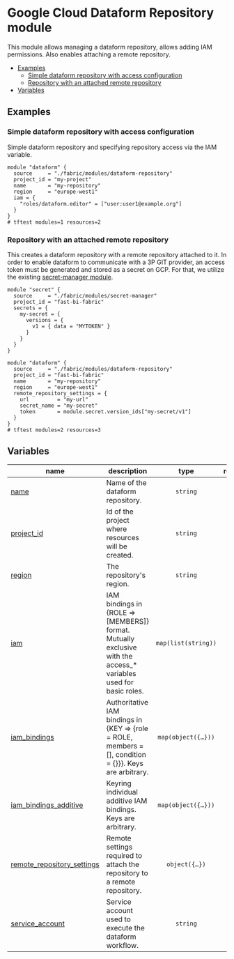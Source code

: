 # Google Cloud Dataform Repository module

This module allows managing a dataform repository, allows adding IAM permissions. Also enables attaching a remote repository.

<!-- BEGIN TOC -->
- [Examples](#examples)
  - [Simple dataform repository with access configuration](#simple-dataform-repository-with-access-configuration)
  - [Repository with an attached remote repository](#repository-with-an-attached-remote-repository)
- [Variables](#variables)
<!-- END TOC -->

## Examples

### Simple dataform repository with access configuration

Simple dataform repository and specifying repository access via the IAM variable.

```hcl
module "dataform" {
  source     = "./fabric/modules/dataform-repository"
  project_id = "my-project"
  name       = "my-repository"
  region     = "europe-west1"
  iam = {
    "roles/dataform.editor" = ["user:user1@example.org"]
  }
}
# tftest modules=1 resources=2
```

### Repository with an attached remote repository

This creates a dataform repository with a remote repository attached to it. In order to enable dataform to communicate with a 3P GIT provider, an access token must be generated and stored as a secret on GCP. For that, we utilize the existing [secret-manager module](https://github.com/GoogleCloudPlatform/cloud-foundation-fabric/tree/master/modules/secret-manager).

```hcl
module "secret" {
  source     = "./fabric/modules/secret-manager"
  project_id = "fast-bi-fabric"
  secrets = {
    my-secret = {
      versions = {
        v1 = { data = "MYTOKEN" }
      }
    }
  }
}

module "dataform" {
  source     = "./fabric/modules/dataform-repository"
  project_id = "fast-bi-fabric"
  name       = "my-repository"
  region     = "europe-west1"
  remote_repository_settings = {
    url         = "my-url"
    secret_name = "my-secret"
    token       = module.secret.version_ids["my-secret/v1"]
  }
}
# tftest modules=2 resources=3
```
<!-- BEGIN TFDOC -->
## Variables

| name | description | type | required | default |
|---|---|:---:|:---:|:---:|
| [name](variables.tf#L54) | Name of the dataform repository. | <code>string</code> | ✓ |  |
| [project_id](variables.tf#L59) | Id of the project where resources will be created. | <code>string</code> | ✓ |  |
| [region](variables.tf#L64) | The repository's region. | <code>string</code> | ✓ |  |
| [iam](variables.tf#L17) | IAM bindings in {ROLE => [MEMBERS]} format. Mutually exclusive with the access_* variables used for basic roles. | <code>map&#40;list&#40;string&#41;&#41;</code> |  | <code>&#123;&#125;</code> |
| [iam_bindings](variables.tf#L24) | Authoritative IAM bindings in {KEY => {role = ROLE, members = [], condition = {}}}. Keys are arbitrary. | <code title="map&#40;object&#40;&#123;&#10;  members &#61; list&#40;string&#41;&#10;  role    &#61; string&#10;  condition &#61; optional&#40;object&#40;&#123;&#10;    expression  &#61; string&#10;    title       &#61; string&#10;    description &#61; optional&#40;string&#41;&#10;  &#125;&#41;&#41;&#10;&#125;&#41;&#41;">map&#40;object&#40;&#123;&#8230;&#125;&#41;&#41;</code> |  | <code>&#123;&#125;</code> |
| [iam_bindings_additive](variables.tf#L39) | Keyring individual additive IAM bindings. Keys are arbitrary. | <code title="map&#40;object&#40;&#123;&#10;  member &#61; string&#10;  role   &#61; string&#10;  condition &#61; optional&#40;object&#40;&#123;&#10;    expression  &#61; string&#10;    title       &#61; string&#10;    description &#61; optional&#40;string&#41;&#10;  &#125;&#41;&#41;&#10;&#125;&#41;&#41;">map&#40;object&#40;&#123;&#8230;&#125;&#41;&#41;</code> |  | <code>&#123;&#125;</code> |
| [remote_repository_settings](variables.tf#L69) | Remote settings required to attach the repository to a remote repository. | <code title="object&#40;&#123;&#10;  url            &#61; optional&#40;string&#41;&#10;  branch         &#61; optional&#40;string, &#34;main&#34;&#41;&#10;  secret_name    &#61; optional&#40;string&#41;&#10;  secret_version &#61; optional&#40;string, &#34;v1&#34;&#41;&#10;  token          &#61; optional&#40;string&#41;&#10;&#125;&#41;">object&#40;&#123;&#8230;&#125;&#41;</code> |  | <code>null</code> |
| [service_account](variables.tf#L81) | Service account used to execute the dataform workflow. | <code>string</code> |  | <code>&#34;&#34;</code> |
<!-- END TFDOC -->
